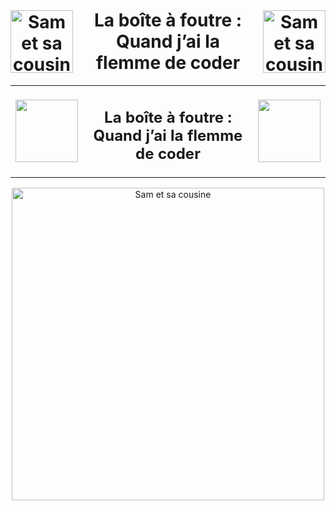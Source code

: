 <h1 align="center" style="display: flex; justify-content: center; align-items: center;">
    <img src="https://i.pinimg.com/originals/43/c2/67/43c267e52522227083f5d46042106a4c.gif" alt="Sam et sa cousine" style="width: 100px; height: 100px; margin-right: 20px;">
    <div>
      La boîte à foutre : <br>
      Quand j’ai la flemme de coder
    </div>
    <img src="https://i.pinimg.com/originals/22/68/ad/2268ad9881b97a5b46c4660265953d9e.gif" alt="Sam et sa cousine" style="width: 100px; height: 100px; margin-left: 20px;">
</h1>

<div align="center">
  <table>
    <tr>
        <td>
         <img src="https://i.pinimg.com/originals/43/c2/67/43c267e52522227083f5d46042106a4c.gif" width="100" height="100" />
        </td>
      <td style="text-align: center;">
        <h2>La boîte à foutre : <br>Quand j’ai la flemme de coder</h2>
    </td>
      <td>
        <img src="https://i.pinimg.com/originals/22/68/ad/2268ad9881b97a5b46c4660265953d9e.gif" width="100" height="100" />
      </td>
    </tr>
  </table>
</div>



<div align="center">
  <img src="https://i.pinimg.com/736x/7c/9e/3a/7c9e3a63c855081eb56af18c576d1973.jpg" alt="Sam et sa cousine" style="width:500px; height:500px;"
</div>